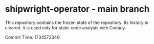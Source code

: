 # shipwright-operator - main branch

This repository contains the frozen state of the repository.
Its history is cleared. It is used only for static code
analysis with Codacy.

Commit Time: 1734572340
